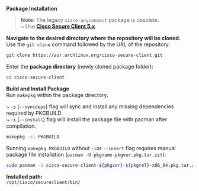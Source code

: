 **Package Installation**
> **Note:** The legacy `cisco-anyconnect` package is obsolete.  
⤷ Use **[Cisco Secure Client 5.x](https://aur.archlinux.org/packages/cisco-secure-client)**.

**Navigate to the desired directory where the repository will be cloned.**  
Use the `git clone` command followed by the URL of the repository:

```bash
git clone https://aur.archlinux.org/cisco-secure-client.git
```
Enter the **package directory** (newly cloned package folder):
```bash
cd cisco-secure-client
```
**Build and Install Package**   
Run `makepkg` within the package directory.   

⤷ `-s` (`--syncdeps`) flag will sync and install any missing dependencies required by PKGBUILD.  
⤷ `-i` (`--install`) flag will install the package file with pacman after compilation.
```bash
makepkg -si PKGBUILD
```
Running `makepkg PKGBUILD` without `-i`or `--insert` flag requires 
manual package file installation (`pacman -U pkgname-pkgver.pkg.tar.zst`):

```bash
sudo pacman -U cisco-secure-client-${pkgver}-${pkgrel}-x86_64.pkg.tar.zst
```

**Installed path:**  
`/opt/cisco/secureclient/bin/`